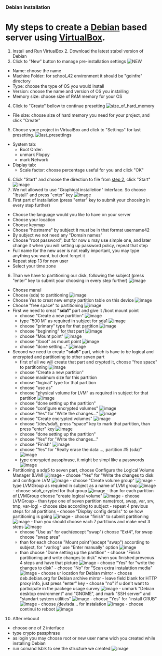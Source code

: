 ### Debian installation
  # My steps to create a [Debian](https://www.debian.org/) based server using [VirtualBox](https://www.virtualbox.org/wiki/Downloads).
1. Install and Run VirtualBox
<a id="step2" /> 2. Download the latest stabel version of Debian
3. Click to "New" button to manage pre-installation settings
  ![NEW](https://user-images.githubusercontent.com/61047851/141314856-0c0445ab-cebf-4d98-86ec-494afe690300.png)
  - Name:           choose the name
  - Machine Folder: for school_42 environment it should be "goinfre" directory
  - Type:           choose the type of OS you would install
  - Version:        choose the name and version of OS you installing
  - Memory size:    choose size of RAM memory for your OS
4. Click to "Create" bellow to continue presetting
  ![size_of_hard_memory](https://user-images.githubusercontent.com/61047851/141316918-f9247e0e-5c01-497b-bb36-24bad851e773.png)
  - File size:      choose size of hard memory you need for your project, and click "Create"
5. Choose youe project in VirtualBox and click to "Settings" for last presetting.
  ![last_presettings](https://user-images.githubusercontent.com/61047851/141317675-5dac1b31-92c7-42fd-93d8-8a1fb82317c6.png)
  - System tab:
     - Boot Order:
      - unmark Floppy
      - mark Network
  - Display tab: 
    - Scale factor: choose percentage useful for you and click "OK"
6. Click "Start" and choose the direction to file from [step 2](#step2), click "Start"
  ![image](https://user-images.githubusercontent.com/61047851/141319208-b5c574da-5994-489c-ad97-56e9ae5c7d06.png)
7. We not allowed to use "Graphical installetion" interface. So choose "Ibstall" and press "enter" key
![image](https://user-images.githubusercontent.com/61047851/141326333-e9fdf087-582c-4727-ab77-be35036e8a41.png)
8. First part of installation (press "enter" key to submit your choosing in every step further)
  - Choose the language would you like to have on your server
  - Choose your location
  - Choose keymap
  - Choose "hostname" by subject it must be in that format username42
  - By subject we not need any "Domain names"
  - Choose "root password", but for now u may use simple one, and later change it when you will setting up password policy, repeat that step
  - Full name for the new user is not really important, you may type anything you want, but dont forget it
  - Repeat step 13 for new user
  - Select your time zone
9. Than we have to partitioning our disk, following the subject (press "enter" key to submit your choosing in every step further)
    ![image](https://user-images.githubusercontent.com/61047851/141333371-a9c273d4-284b-4b6e-bfa0-03e775b8dd9f.png)
  - Choose manul
  - Choose (sda) to partitioning 
   ![image](https://user-images.githubusercontent.com/61047851/141334449-d8dcf1a3-f523-4cc8-a01a-d3acf46860ce.png)
  - Choose Yes to creat new empty partition table on this device
   ![image](https://user-images.githubusercontent.com/61047851/141334885-b646007a-d62b-4d96-9665-1687154446b3.png)
  - Choose "free space" to partitioning
    ![image](https://user-images.githubusercontent.com/61047851/141335214-7e8fb1db-12fd-4ded-86bc-1c6a5d2eb284.png)
  - First we need to creat **"sda1"** part and give it /boot mount point
    - choose "Create a new partition"
      ![image](https://user-images.githubusercontent.com/61047851/141335355-b5360c04-2c6a-45e9-a0dd-3ab2be711fc9.png)
    - type "500 M" as required in subject for sda1
      ![image](https://user-images.githubusercontent.com/61047851/141335639-fedc51c7-fe8b-4c86-a999-2f030e006095.png)
    - choose "primary" type for that partition
      ![image](https://user-images.githubusercontent.com/61047851/141335721-3d29c902-4bb4-4c7f-8fc9-81145f6c42de.png)
    - choose "beginning" for that part
      ![image](https://user-images.githubusercontent.com/61047851/141335927-0703bd3d-fdc5-4e84-a36a-97720af3be88.png)
    - choose "Mount point"
      ![image](https://user-images.githubusercontent.com/61047851/141336150-78245909-bd5f-4a11-a445-ad1fb54c2512.png)
    - choose "/boot" as mount point
      ![image](https://user-images.githubusercontent.com/61047851/141336240-ec9bb949-5f72-40ca-8004-7d55a5009af6.png)
    - choose "done setting..."
      ![image](https://user-images.githubusercontent.com/61047851/141336627-0031c45d-60c2-4f61-a37c-1d7db5011358.png)
  - Second we need to create **"sda5"** part, which is have to be logical and encrypted and partitioning to other seven part
    - first of all we will create that part and crypted it, choose "free space" to partitioning
      ![image](https://user-images.githubusercontent.com/61047851/141339680-22381fd5-154a-4822-8da0-542420af724c.png)
    - choose "Create a new partition"
    - choose maximum size for this partition
    - choose "logical" type for that partition
    - choose "use as"
    - choose "physical volume for LVM" as required in subject for that partition
      ![image](https://user-images.githubusercontent.com/61047851/141340495-fe47ca4e-5e46-433a-8b3b-9521a4ea3448.png)
    - choose "done setting up the partition"
    - choose "configure encrypted volumes"
      ![image](https://user-images.githubusercontent.com/61047851/141340853-9b0a82f3-ec1e-4c04-b797-aedcf63788c4.png)
    - choose "Yes" for "Write the changes..."
      ![image](https://user-images.githubusercontent.com/61047851/141340948-7c6336c8-aacf-414e-aa90-7edd217ce01f.png)
    - choose "Create encrypted volumes"
      ![image](https://user-images.githubusercontent.com/61047851/141341609-c4316b48-c84b-44a1-9e4e-4173160fb923.png)
    - choose "/dev/sda5, press "space" key to mark that partition, than press "enter" key
      ![image](https://user-images.githubusercontent.com/61047851/141341872-7000bede-363c-4093-8c19-4f54972e660b.png)
    - choose "done setting up the partition"
    - choose "Yes" for "Write the changes..."
    - choose "Finish"
      ![image](https://user-images.githubusercontent.com/61047851/141343772-f144641c-03e8-49f3-a27e-f2d382293e36.png)
    - choose "Yes" for "Really erase the data ..., partition #5 (sda)"
      ![image](https://user-images.githubusercontent.com/61047851/141344005-b3fd4d74-252d-4c67-9d72-90a725995e47.png)
    - type encrypted passphrase, it might be simpl like a passwords
      ![image](https://user-images.githubusercontent.com/61047851/141346036-a0db7862-345c-4379-b530-a6ba67ad7160.png)
   - Partitioning a sda5 to seven part, choose Configure the Logical Volume Manager (LVM)
    ![image](https://user-images.githubusercontent.com/61047851/141346901-27030bc5-585f-43b9-95d5-5bf6d1a8862c.png)
    - choose "Yes" for "Write the changes to disk and configure LVM
      ![image](https://user-images.githubusercontent.com/61047851/141346704-cbc87038-e2ca-4a14-82b5-e6f9b8b5ccf0.png)
    - choose "Create volume group"
      ![image](https://user-images.githubusercontent.com/61047851/141347294-1a2b9f40-07ef-403b-8ca6-97607259b1b8.png)
    - type LVMGroup as required in subject as a name of LVM group
      ![image](https://user-images.githubusercontent.com/61047851/141347528-fb11bd71-fe79-4b17-910f-07b32a63629c.png)
    - choose sda5_crypted for that group
      ![image](https://user-images.githubusercontent.com/61047851/141347593-14a36e10-240f-45ae-b474-2f2b59764a86.png)
    - than for each partition of LVMGroup choose "create logical volume"
      ![image](https://user-images.githubusercontent.com/61047851/141351994-96763ed5-f7bc-4558-843c-feccca5cc337.png)
    - choose LVMGroup
    - than type one of seven partition name(root, swap, var, srv, tmp, var-log)
    - choose size according to subject
    - repeat 4 previous steps for all partitions
    - choose "Display config details" to se how partitioning is going
      ![image](https://user-images.githubusercontent.com/61047851/141353150-01c5775c-44f5-46aa-946a-91f2a7b1d95d.png)
    - choose "finish" to submit partitioning
      ![image](https://user-images.githubusercontent.com/61047851/141353220-68417fcf-8c8f-4f8f-985e-50012bf0aac5.png)
    - than you should choose each 7 partitions and make next 3 steps
      ![image](https://user-images.githubusercontent.com/61047851/141353372-cef26563-9812-44a1-acf8-46a8cc75b1b2.png)
      - choose "Use as" for each(except "swap") choose "Ext4", for swap choose "swap area"
      - than for each choose "Mount point"(except "swap") according to subject, for "var/log" use "Enter manually" option
        ![image](https://user-images.githubusercontent.com/61047851/141354639-79a94d71-d0d3-4031-a34e-c7156adc9107.png)
      - than choose "Done setting up the partition"
    - choose "Finish partitioning and write changes to disk" when you finished preveous 4 steps and have that picture
      ![image](https://user-images.githubusercontent.com/61047851/141355133-55f3c623-0e9a-4e43-ae3e-c8ffca57f78b.png)
    - choose "Yes" for "write the changes to disk"
    - choose "No" for "Scan extra instalattion media"
      ![image](https://user-images.githubusercontent.com/61047851/141357509-18d66b43-890c-49c6-9a72-473250618820.png)
    - choose ur location for Debian mirror
    - choose deb.debian.org for Debian archive mirror
    - leave field blank for HTTP proxy info, just press "enter" key
    - choose "no" if u don't want to participate in the packege usage survey
      ![image](https://user-images.githubusercontent.com/61047851/141358355-39a738d9-ebc6-4ed0-b25b-5df5d3df7fc2.png)
    - unmark "Debian desktop environment" and "GNOME", and mark "SSH server" and "standart system utilities"
      ![image](https://user-images.githubusercontent.com/61047851/141358587-95817c0d-1db1-49d1-bd2f-f40766d6e686.png)
    - choose "Yes" for "install GRUB"
      ![image](https://user-images.githubusercontent.com/61047851/141359554-b80eda39-8b88-4cf0-912d-817134976f34.png)
    - choose /dev/sda... for instalation
      ![image](https://user-images.githubusercontent.com/61047851/141359678-476ffde4-c51b-4b77-a81d-510ce2bd94d0.png)
    - choose continui to reboot
      ![image](https://user-images.githubusercontent.com/61047851/141360142-d5bdfaee-07b7-4460-8d5d-56ba811dcb4e.png)
10. After reboout 
  - choose one of 2 interface
  - type crypto passphrase
  - as login you may choose root or new user name wich you created while installing Debian
  - run comand lsblk to see the structure we created
    ![image](https://user-images.githubusercontent.com/61047851/141361453-49a83ac8-365d-4f2a-8266-1816c65157ea.png)
